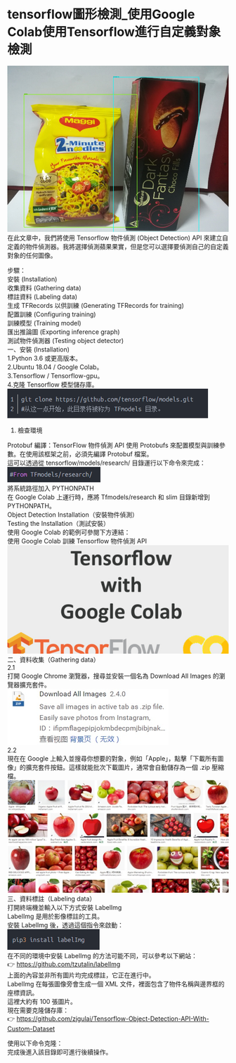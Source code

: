 # tensorflow圖形檢測_使用Google Colab使用Tensorflow進行自定義對象檢測<br/>

![image](1.jpeg)
在此文章中，我們將使用 Tensorflow 物件偵測 (Object Detection) API 來建立自定義的物件偵測器。我將選擇偵測蘋果果實，但是您可以選擇要偵測自己的自定義對象的任何圖像。<br/>

步驟：<br/>
安裝 (Installation)<br/>
收集資料 (Gathering data)<br/>
標註資料 (Labeling data)<br/>
生成 TFRecords 以供訓練 (Generating TFRecords for training)<br/>
配置訓練 (Configuring training)<br/>
訓練模型 (Training model)<br/>
匯出推論圖 (Exporting inference graph)<br/>
測試物件偵測器 (Testing object detector)<br/>
一、安裝 (Installation)<br/>
1.Python 3.6 或更高版本。<br/>
2.Ubuntu 18.04 / Google Colab。<br/>
3.Tensorflow / Tensorflow-gpu。<br/>
4.克隆 Tensorflow 模型儲存庫。<br/>
![image](2.png)<br/>
1. 檢查環境<br/>

Protobuf 編譯：TensorFlow 物件偵測 API 使用 Protobufs 來配置模型與訓練參數。在使用該框架之前，必須先編譯 Protobuf 檔案。<br/>
這可以透過從 tensorflow/models/research/ 目錄運行以下命令來完成：<br/>
![image](3.png)<br/>
將系統路徑加入 PYTHONPATH<br/>
在 Google Colab 上運行時，應將 Tfmodels/research 和 slim 目錄新增到 PYTHONPATH。<br/>
Object Detection Installation（安裝物件偵測）<br/>
Testing the Installation（測試安裝）<br/>
使用 Google Colab 的範例可參閱下方連結：<br/>
使用 Google Colab 訓練 Tensorflow 物件偵測 API<br/>
![image](4.png)<br/>
二、資料收集（Gathering data）<br/>
2.1<br/>
打開 Google Chrome 瀏覽器，搜尋並安裝一個名為 Download All Images 的瀏覽器擴充套件。<br/>
![image](5.png)<br/>
2.2<br/>
現在在 Google 上輸入並搜尋你想要的對象，例如「Apple」，點擊「下載所有圖像」的擴充套件按鈕。這樣就能批次下載圖片，通常會自動儲存為一個 .zip 壓縮檔。<br/>
![image](6.png)<br/>
三、資料標註（Labeling data）<br/>
打開終端機並輸入以下方式安裝 LabelImg<br/>
LabelImg 是用於影像標註的工具。<br/>
安裝 LabelImg 後，透過這個指令來啟動：<br/>
![image](7.png)<br/>
在不同的環境中安裝 LabelImg 的方法可能不同，可以參考以下網站：<br/>
👉 https://github.com/tzutalin/labelImg<br/>
上面的內容並非所有圖片均完成標註，它正在進行中。<br/>
LabelImg 在每張圖像旁會生成一個 XML 文件，裡面包含了物件名稱與邊界框的座標資訊。<br/>
這裡大約有 100 張圖片。<br/>
現在需要克隆儲存庫：<br/>
👉 https://github.com/zjgulai/Tensorflow-Object-Detection-API-With-Custom-Dataset<br/>

使用以下命令克隆：<br/>
完成後進入該目錄即可進行後續操作。<br/>








